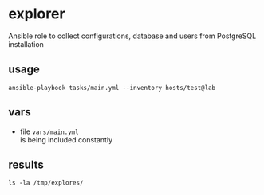 # explorer

Ansible role to collect configurations, database and users from PostgreSQL installation


## usage

```
ansible-playbook tasks/main.yml --inventory hosts/test@lab
```


## vars

- file `vars/main.yml` \
is being included constantly


## results
```
ls -la /tmp/explores/
```

